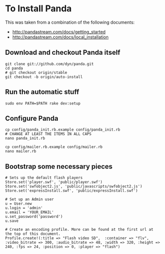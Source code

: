 # To Install Panda

This was taken from a combination of the following documents:

* http://pandastream.com/docs/getting_started
* http://pandastream.com/docs/local_installation

## Download and checkout Panda itself

    git clone git://github.com/dyn/panda.git
    cd panda
    # git checkout origin/stable
    git checkout -b origin/auto-install

## Run the automatic stuff

    sudo env PATH=$PATH rake dev:setup

## Configure Panda

    cp config/panda_init.rb.example config/panda_init.rb
    # CHANGE AT LEAST THE ITEMS IN ALL CAPS
    nano panda_init.rb

    cp config/mailer.rb.example config/mailer.rb
    nano mailer.rb

## Bootstrap some necessary pieces

    # Sets up the default flash players
    Store.set('player.swf', 'public/player.swf')
    Store.set('swfobject2.js', 'public/javascripts/swfobject2.js')
    Store.set('expressInstall.swf', 'public/expressInstall.swf')
    
    # Set up an Admin user
    u = User.new
    u.login = 'admin'
    u.email = 'YOUR_EMAIL'
    u.set_password('password')
    u.save
    
    # Create an encoding profile. More can be found at the first url at the top of this document.
    Profile.create!(:title => "Flash video SD",  :container => "flv", :video_bitrate => 300, :audio_bitrate => 48, :width => 320, :height => 240, :fps => 24, :position => 0, :player => "flash")
    